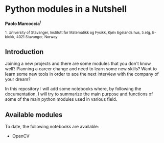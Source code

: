 # Python modules in a Nutshell
**Paolo Marcoccia<sup>1</sup>**

<sub>1. University of Stavanger, Institutt for Matematikk og Fysikk, Kjølv Egelands hus, 5.etg, E-blokk, 4021 Stavanger, Norway </sub> 

## Introduction ##

Joining a new projects and there are some modules that you don't know well?
Planning a career change and need to learn some new skills?
Want to learn some new tools in order to ace the next interview with the company of your dream?

In this repository I will add some notebooks where, by following the documentation, I will try to summarize the main purpose and functions of some of the main python modules used in various field.

## Available modules ##

To date, the following notebooks are available:

- OpenCV
